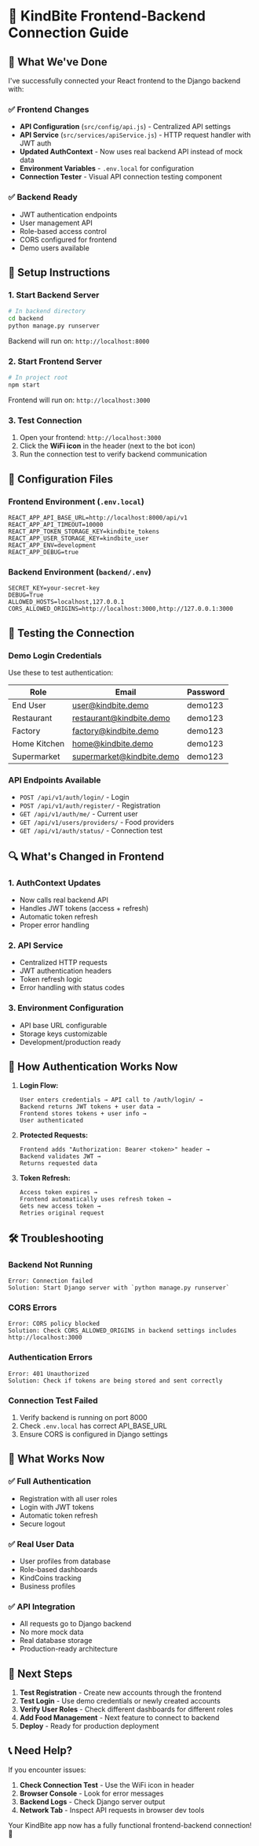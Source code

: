 # 🔗 KindBite Frontend-Backend Connection Guide

## 🎯 What We've Done

I've successfully connected your React frontend to the Django backend with:

### ✅ **Frontend Changes**
- **API Configuration** (`src/config/api.js`) - Centralized API settings
- **API Service** (`src/services/apiService.js`) - HTTP request handler with JWT auth
- **Updated AuthContext** - Now uses real backend API instead of mock data
- **Environment Variables** - `.env.local` for configuration
- **Connection Tester** - Visual API connection testing component

### ✅ **Backend Ready**
- JWT authentication endpoints
- User management API
- Role-based access control
- CORS configured for frontend
- Demo users available

## 🚀 **Setup Instructions**

### 1. **Start Backend Server**
```bash
# In backend directory
cd backend
python manage.py runserver
```
Backend will run on: `http://localhost:8000`

### 2. **Start Frontend Server**
```bash
# In project root
npm start
```
Frontend will run on: `http://localhost:3000`

### 3. **Test Connection**
1. Open your frontend: `http://localhost:3000`
2. Click the **WiFi icon** in the header (next to the bot icon)
3. Run the connection test to verify backend communication

## 🔧 **Configuration Files**

### Frontend Environment (`.env.local`)
```env
REACT_APP_API_BASE_URL=http://localhost:8000/api/v1
REACT_APP_API_TIMEOUT=10000
REACT_APP_TOKEN_STORAGE_KEY=kindbite_tokens
REACT_APP_USER_STORAGE_KEY=kindbite_user
REACT_APP_ENV=development
REACT_APP_DEBUG=true
```

### Backend Environment (`backend/.env`)
```env
SECRET_KEY=your-secret-key
DEBUG=True
ALLOWED_HOSTS=localhost,127.0.0.1
CORS_ALLOWED_ORIGINS=http://localhost:3000,http://127.0.0.1:3000
```

## 🧪 **Testing the Connection**

### Demo Login Credentials
Use these to test authentication:

| Role | Email | Password |
|------|--------|----------|
| End User | user@kindbite.demo | demo123 |
| Restaurant | restaurant@kindbite.demo | demo123 |
| Factory | factory@kindbite.demo | demo123 |
| Home Kitchen | home@kindbite.demo | demo123 |
| Supermarket | supermarket@kindbite.demo | demo123 |

### API Endpoints Available
- `POST /api/v1/auth/login/` - Login
- `POST /api/v1/auth/register/` - Registration
- `GET /api/v1/auth/me/` - Current user
- `GET /api/v1/users/providers/` - Food providers
- `GET /api/v1/auth/status/` - Connection test

## 🔍 **What's Changed in Frontend**

### 1. **AuthContext Updates**
- Now calls real backend API
- Handles JWT tokens (access + refresh)
- Automatic token refresh
- Proper error handling

### 2. **API Service**
- Centralized HTTP requests
- JWT authentication headers
- Token refresh logic
- Error handling with status codes

### 3. **Environment Configuration**
- API base URL configurable
- Storage keys customizable
- Development/production ready

## 🎯 **How Authentication Works Now**

1. **Login Flow:**
   ```
   User enters credentials → API call to /auth/login/ → 
   Backend returns JWT tokens + user data → 
   Frontend stores tokens + user info → 
   User authenticated
   ```

2. **Protected Requests:**
   ```
   Frontend adds "Authorization: Bearer <token>" header → 
   Backend validates JWT → 
   Returns requested data
   ```

3. **Token Refresh:**
   ```
   Access token expires → 
   Frontend automatically uses refresh token → 
   Gets new access token → 
   Retries original request
   ```

## 🛠️ **Troubleshooting**

### Backend Not Running
```
Error: Connection failed
Solution: Start Django server with `python manage.py runserver`
```

### CORS Errors
```
Error: CORS policy blocked
Solution: Check CORS_ALLOWED_ORIGINS in backend settings includes http://localhost:3000
```

### Authentication Errors
```
Error: 401 Unauthorized
Solution: Check if tokens are being stored and sent correctly
```

### Connection Test Failed
1. Verify backend is running on port 8000
2. Check `.env.local` has correct API_BASE_URL
3. Ensure CORS is configured in Django settings

## 🎉 **What Works Now**

### ✅ **Full Authentication**
- Registration with all user roles
- Login with JWT tokens
- Automatic token refresh
- Secure logout

### ✅ **Real User Data**
- User profiles from database
- Role-based dashboards
- KindCoins tracking
- Business profiles

### ✅ **API Integration**
- All requests go to Django backend
- No more mock data
- Real database storage
- Production-ready architecture

## 🚀 **Next Steps**

1. **Test Registration** - Create new accounts through the frontend
2. **Test Login** - Use demo credentials or newly created accounts
3. **Verify User Roles** - Check different dashboards for different roles
4. **Add Food Management** - Next feature to connect to backend
5. **Deploy** - Ready for production deployment

## 📞 **Need Help?**

If you encounter issues:

1. **Check Connection Test** - Use the WiFi icon in header
2. **Browser Console** - Look for error messages
3. **Backend Logs** - Check Django server output
4. **Network Tab** - Inspect API requests in browser dev tools

Your KindBite app now has a fully functional frontend-backend connection! 🌟

